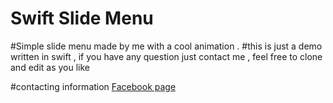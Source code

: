 # Swift Slide Menu
#Simple slide menu made by me with a cool animation .
#this is just a demo written in swift , if you have any question just contact me , feel free to clone and edit as you like 

#contacting information 
[Facebook page](https://www.facebook.com/hiso.barca) 

